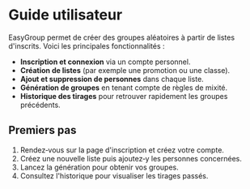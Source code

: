 # Guide utilisateur

EasyGroup permet de créer des groupes aléatoires à partir de listes d'inscrits.
Voici les principales fonctionnalités :

- **Inscription et connexion** via un compte personnel.
- **Création de listes** (par exemple une promotion ou une classe).
- **Ajout et suppression de personnes** dans chaque liste.
- **Génération de groupes** en tenant compte de règles de mixité.
- **Historique des tirages** pour retrouver rapidement les groupes précédents.

## Premiers pas

1. Rendez‑vous sur la page d'inscription et créez votre compte.
2. Créez une nouvelle liste puis ajoutez‑y les personnes concernées.
3. Lancez la génération pour obtenir vos groupes.
4. Consultez l'historique pour visualiser les tirages passés.
